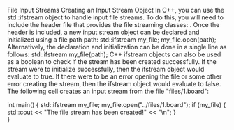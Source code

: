 File Input Streams
Creating an Input Stream Object
In C++, you can use the std::ifstream object to handle input file streams. To do this, you will need to include the header file that provides the file streaming classes: <fstream>.
Once the <fstream> header is included, a new input stream object can be declared and initialized using a file path path:
std::ifstream my_file;
my_file.open(path);
Alternatively, the declaration and initialization can be done in a single line as follows:
std::ifstream my_file(path);
C++ ifstream objects can also be used as a boolean to check if the stream has been created successfully. If the stream were to initialize successfully, then the ifstream object would evaluate to true. If there were to be an error opening the file or some other error creating the stream, then the ifstream object would evaluate to false.
The following cell creates an input stream from the file "files/1.board":

int main()
{
    std::ifstream my_file;
    my_file.open("../files/1.board");
    if (my_file) {
      std::cout << "The file stream has been created!" << "\n";
    }  
}